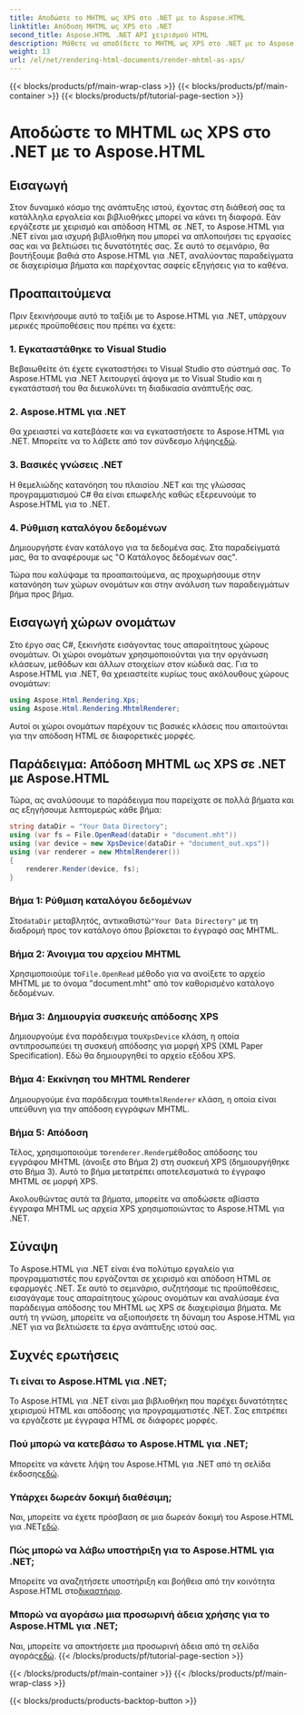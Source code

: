 ```yaml
---
title: Αποδώστε το MHTML ως XPS στο .NET με το Aspose.HTML
linktitle: Απόδοση MHTML ως XPS στο .NET
second_title: Aspose.HTML .NET API χειρισμού HTML
description: Μάθετε να αποδίδετε το MHTML ως XPS στο .NET με το Aspose.HTML. Βελτιώστε τις δεξιότητές σας στον χειρισμό HTML και ενισχύστε τα έργα ανάπτυξης ιστού σας!
weight: 13
url: /el/net/rendering-html-documents/render-mhtml-as-xps/
---
```


{{< blocks/products/pf/main-wrap-class >}}
{{< blocks/products/pf/main-container >}}
{{< blocks/products/pf/tutorial-page-section >}}

# Αποδώστε το MHTML ως XPS στο .NET με το Aspose.HTML

## Εισαγωγή

Στον δυναμικό κόσμο της ανάπτυξης ιστού, έχοντας στη διάθεσή σας τα κατάλληλα εργαλεία και βιβλιοθήκες μπορεί να κάνει τη διαφορά. Εάν εργάζεστε με χειρισμό και απόδοση HTML σε .NET, το Aspose.HTML για .NET είναι μια ισχυρή βιβλιοθήκη που μπορεί να απλοποιήσει τις εργασίες σας και να βελτιώσει τις δυνατότητές σας. Σε αυτό το σεμινάριο, θα βουτήξουμε βαθιά στο Aspose.HTML για .NET, αναλύοντας παραδείγματα σε διαχειρίσιμα βήματα και παρέχοντας σαφείς εξηγήσεις για το καθένα.

## Προαπαιτούμενα

Πριν ξεκινήσουμε αυτό το ταξίδι με το Aspose.HTML για .NET, υπάρχουν μερικές προϋποθέσεις που πρέπει να έχετε:

### 1. Εγκαταστάθηκε το Visual Studio

Βεβαιωθείτε ότι έχετε εγκαταστήσει το Visual Studio στο σύστημά σας. Το Aspose.HTML για .NET λειτουργεί άψογα με το Visual Studio και η εγκατάστασή του θα διευκολύνει τη διαδικασία ανάπτυξής σας.

### 2. Aspose.HTML για .NET

 Θα χρειαστεί να κατεβάσετε και να εγκαταστήσετε το Aspose.HTML για .NET. Μπορείτε να το λάβετε από τον σύνδεσμο λήψης[εδώ](https://releases.aspose.com/html/net/).

### 3. Βασικές γνώσεις .NET

Η θεμελιώδης κατανόηση του πλαισίου .NET και της γλώσσας προγραμματισμού C# θα είναι επωφελής καθώς εξερευνούμε το Aspose.HTML για το .NET.

### 4. Ρύθμιση καταλόγου δεδομένων

Δημιουργήστε έναν κατάλογο για τα δεδομένα σας. Στα παραδείγματά μας, θα το αναφέρουμε ως "Ο Κατάλογος δεδομένων σας".

Τώρα που καλύψαμε τα προαπαιτούμενα, ας προχωρήσουμε στην κατανόηση των χώρων ονομάτων και στην ανάλυση των παραδειγμάτων βήμα προς βήμα.

## Εισαγωγή χώρων ονομάτων

Στο έργο σας C#, ξεκινήστε εισάγοντας τους απαραίτητους χώρους ονομάτων. Οι χώροι ονομάτων χρησιμοποιούνται για την οργάνωση κλάσεων, μεθόδων και άλλων στοιχείων στον κώδικά σας. Για το Aspose.HTML για .NET, θα χρειαστείτε κυρίως τους ακόλουθους χώρους ονομάτων:

```csharp
using Aspose.Html.Rendering.Xps;
using Aspose.Html.Rendering.MhtmlRenderer;
```

Αυτοί οι χώροι ονομάτων παρέχουν τις βασικές κλάσεις που απαιτούνται για την απόδοση HTML σε διαφορετικές μορφές.

## Παράδειγμα: Απόδοση MHTML ως XPS σε .NET με Aspose.HTML

Τώρα, ας αναλύσουμε το παράδειγμα που παρείχατε σε πολλά βήματα και ας εξηγήσουμε λεπτομερώς κάθε βήμα:

```csharp
string dataDir = "Your Data Directory";
using (var fs = File.OpenRead(dataDir + "document.mht"))
using (var device = new XpsDevice(dataDir + "document_out.xps"))
using (var renderer = new MhtmlRenderer())
{
    renderer.Render(device, fs);
}
```

### Βήμα 1: Ρύθμιση καταλόγου δεδομένων

 Στο`dataDir` μεταβλητός, αντικαθιστώ`"Your Data Directory"` με τη διαδρομή προς τον κατάλογο όπου βρίσκεται το έγγραφό σας MHTML.

### Βήμα 2: Άνοιγμα του αρχείου MHTML

 Χρησιμοποιούμε το`File.OpenRead` μέθοδο για να ανοίξετε το αρχείο MHTML με το όνομα "document.mht" από τον καθορισμένο κατάλογο δεδομένων.

### Βήμα 3: Δημιουργία συσκευής απόδοσης XPS

 Δημιουργούμε ένα παράδειγμα του`XpsDevice` κλάση, η οποία αντιπροσωπεύει τη συσκευή απόδοσης για μορφή XPS (XML Paper Specification). Εδώ θα δημιουργηθεί το αρχείο εξόδου XPS.

### Βήμα 4: Εκκίνηση του MHTML Renderer

 Δημιουργούμε ένα παράδειγμα του`MhtmlRenderer` κλάση, η οποία είναι υπεύθυνη για την απόδοση εγγράφων MHTML.

### Βήμα 5: Απόδοση

 Τέλος, χρησιμοποιούμε το`renderer.Render`μέθοδος απόδοσης του εγγράφου MHTML (άνοιξε στο Βήμα 2) στη συσκευή XPS (δημιουργήθηκε στο Βήμα 3). Αυτό το βήμα μετατρέπει αποτελεσματικά το έγγραφο MHTML σε μορφή XPS.

Ακολουθώντας αυτά τα βήματα, μπορείτε να αποδώσετε αβίαστα έγγραφα MHTML ως αρχεία XPS χρησιμοποιώντας το Aspose.HTML για .NET.

## Σύναψη

Το Aspose.HTML για .NET είναι ένα πολύτιμο εργαλείο για προγραμματιστές που εργάζονται σε χειρισμό και απόδοση HTML σε εφαρμογές .NET. Σε αυτό το σεμινάριο, συζητήσαμε τις προϋποθέσεις, εισαγάγαμε τους απαραίτητους χώρους ονομάτων και αναλύσαμε ένα παράδειγμα απόδοσης του MHTML ως XPS σε διαχειρίσιμα βήματα. Με αυτή τη γνώση, μπορείτε να αξιοποιήσετε τη δύναμη του Aspose.HTML για .NET για να βελτιώσετε τα έργα ανάπτυξης ιστού σας.

## Συχνές ερωτήσεις

### Τι είναι το Aspose.HTML για .NET;
Το Aspose.HTML για .NET είναι μια βιβλιοθήκη που παρέχει δυνατότητες χειρισμού HTML και απόδοσης για προγραμματιστές .NET. Σας επιτρέπει να εργάζεστε με έγγραφα HTML σε διάφορες μορφές.

### Πού μπορώ να κατεβάσω το Aspose.HTML για .NET;
 Μπορείτε να κάνετε λήψη του Aspose.HTML για .NET από τη σελίδα έκδοσης[εδώ](https://releases.aspose.com/html/net/).

### Υπάρχει δωρεάν δοκιμή διαθέσιμη;
 Ναι, μπορείτε να έχετε πρόσβαση σε μια δωρεάν δοκιμή του Aspose.HTML για .NET[εδώ](https://releases.aspose.com/).

### Πώς μπορώ να λάβω υποστήριξη για το Aspose.HTML για .NET;
Μπορείτε να αναζητήσετε υποστήριξη και βοήθεια από την κοινότητα Aspose.HTML στο[δικαστήριο](https://forum.aspose.com/).

### Μπορώ να αγοράσω μια προσωρινή άδεια χρήσης για το Aspose.HTML για .NET;
 Ναι, μπορείτε να αποκτήσετε μια προσωρινή άδεια από τη σελίδα αγοράς[εδώ](https://purchase.aspose.com/temporary-license/).
{{< /blocks/products/pf/tutorial-page-section >}}

{{< /blocks/products/pf/main-container >}}
{{< /blocks/products/pf/main-wrap-class >}}

{{< blocks/products/products-backtop-button >}}
